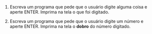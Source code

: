 1. Escreva um programa que pede que o usuário digite alguma coisa e
aperte ENTER. Imprima na tela o que foi digitado.

2. Escreva um programa que pede que o usuário digite um número e
aperte ENTER. Imprima na tela o **dobro** do número digitado.
